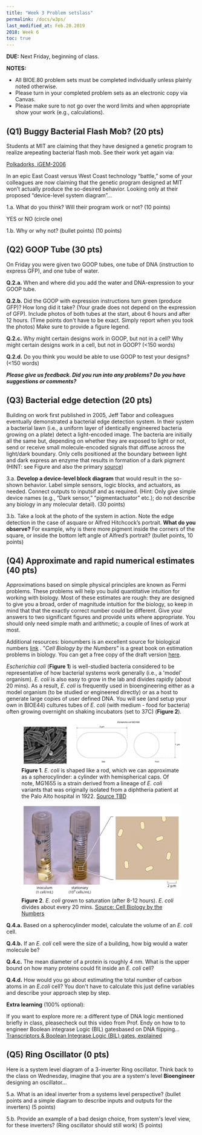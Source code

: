 ```yaml
---
title: "Week 3 Problem setslass"
permalink: /docs/w3ps/
last_modified_at: Feb.20.2019
2018: Week 6 
toc: true
---
```


**DUE:** Next Friday, beginning of class.

**NOTES:** 
  - All BIOE.80 problem sets must be completed individually unless plainly noted otherwise.
  - Please turn in your completed problem sets as an electronic copy via Canvas. 
  - Please make sure to not go over the word limits and when appropriate show your work (e.g., calculations).
 
 
 ## (Q1)  Buggy Bacterial Flash Mob? (20 pts)
 
 Students at MIT are claiming that they have designed a genetic program to realize 
 arepeating bacterial flash mob.  See their work yet again via:
 
[Polkadorks, iGEM-2006](https://2006.igem.org/wiki/index.php/IAP2004:Polkadorks)
 
In an epic East Coast versus West Coast technology “battle,” some of your colleagues
are now claiming that the genetic program designed at MIT won’t actually produce the
so-desired behavior.  Looking only at their proposed “device-level system diagram”...


1.a. What do you think?  Will their program work or not?   (10 points)


YES or NO (circle one)


1.b. Why or why not? (bullet points) (10 points)

## (Q2) GOOP Tube (30 pts)

On Friday you were given two GOOP tubes, one tube of DNA (instruction to express GFP), and one tube of water.

**Q.2.a.** When and where did you add the water and DNA-expression to your GOOP tube. 

**Q.2.b.** Did the GOOP with expression instructions turn green (produce GFP)? How long did it take? (Your grade does not depend on the expression of GFP). Include photos of both tubes at the start, about 6 hours and after 12 hours. (Time points don't have to be exact. Simply report when you took the photos) Make sure to provide a figure legend. 

**Q.2.c.** Why might certain designs work in GOOP, but not in a cell? Why might certain designs work in a cell, but not in GOOP? (<150 words)

**Q.2.d.** Do you think you would be able to use GOOP to test your designs? (<150 words)

**_Please give us feedback. Did you run into any problems? Do you have suggestions or comments?_**

## (Q3) Bacterial edge detection (20 pts)

Building on work first published in 2005, Jeff Tabor and colleagues eventually demonstrated a 
bacterial edge detection system.  In their system a bacterial lawn (i.e., a uniform layer of identically engineered 
bacteria growing on a plate) detect a light-encoded image.  The bacteria are initially all the same but, 
depending on whether they are exposed to light or not, send or receive small molecule-encoded signals that diffuse 
across the light/dark boundary.  Only cells positioned at the boundary between light and dark express an enzyme that 
results in formation of a dark pigment (HINT: see Figure and also the primary 
[source](https://www.ncbi.nlm.nih.gov/pmc/articles/PMC2775486/))


3.a. **Develop a device-level block diagram** that would result in the so-shown behavior. Label simple sensors, logic blocks, and actuators, as needed.  Connect outputs to inputsif and as required. (Hint:  Only give simple device names (e.g., “Dark sensor,” “pigmentactuator” etc.); do not describe any biology in any molecular detail).  (30 points)


3.b. Take a look at the photo of the system in action. Note the edge detection in the case of asquare or Alfred Hitchcock’s portrait. **What do you observe?** For example, why is there more pigment inside the corners of the square, or inside the bottom left angle of Alfred’s portrait?  (bullet points, 10 points)

## (Q4) Approximate and rapid numerical estimates (40 pts)

Approximations based on simple physical principles are known as Fermi problems. These problems will help you build quantitative intuition for working with biology. Most of these estimates are rough: they are designed to give you a broad, order of magnitude intuition for the biology, so keep in mind that that the exactly correct number could be different. Give your answers to two significant figures and provide units where appropriate. You should only need simple math and arithmetic; a couple of lines of work at most. 

Additional resources: bionumbers is an excellent source for biological numbers [link](http://bionumbers.hms.harvard.edu/) . "_Cell Biology by the Numbers_" is a great book on estimation problems in biology. You can get a free copy of the draft version [here](http://book.bionumbers.org/).

_Escherichia coli_ (**Figure 1**) is well-studied bacteria considered to be representative of how bacterial systems work generally (i.e., a 'model' organism). _E. coli_ is also easy to grow in the lab and divides rapidly (about 20 mins). As a result, _E. coli_ is frequently used in bioengineering either as a model organism (to be studied or engineered directly) or as a host to generate large copies of user defined DNA. You will see (and setup your own in BIOE44) cultures tubes of _E. coli_ (with medium - food for bacteria) often growing overnight on shaking incubators (set to 37C) (**Figure 2**).

<figure>
<a href="/assets/images/w2pc_ecoli.png"><img src="/assets/images/w2pc_ecoli.png"></a>
<figcaption><b>Figure 1</b>.
<i>E. coli</i> is shaped like a rod, which we can approximate as a spherocylinder: a cylinder with hemispherical caps. Of note, MG1655 is a strain derived from a lineage of <i>E. coli</i> variants that was originally isolated from a diphtheria patient at the Palo Alto hospital in 1922.
<a href="https://??????????">Source TBD</a>
</figcaption>
</figure>

<figure>
<a href="/assets/images/w2pc_ecoligrowth.png"><img src="/assets/images/w2pc_ecoligrowth.png"></a>
<figcaption><b>Figure 2</b>.
<i>E. coli</i> grown to saturation (after 8-12 hours). <i>E. coli</i> divides about every 20 mins. 
<a href="http://book.bionumbers.org/">Source: Cell Biology by the Numbers</a>
</figcaption>
</figure>

**Q.4.a.** Based on a spherocylinder model, calculate the volume of an _E. coli_ cell. 

**Q.4.b.** If an _E. coli_ cell were the size of a building, how big would a water molecule be?

**Q.4.c.** The mean diameter of a protein is roughly 4 nm. What is the upper bound on how many proteins could fit inside an *E. coli* cell?

**Q.4.d.** How would you go about estimating the total number of carbon atoms in an *E.coli* cell? You don't have to calculate this just define variables and describe your approach step by step. 



**Extra learning** (100% optional):

If you want to explore more re: a different type of DNA logic mentioned briefly in class, pleasecheck out this video from Prof. Endy on how to to engineer Boolean integrase Logic (BIL) gatesbased on DNA flipping... 
[Transcriptors & Boolean Integrase Logic (BIL) gates, explained](https://www.youtube.com/watch?v=ahYZBeP_r5U)


## (Q5) Ring Oscillator (0 pts)


Here is a system level diagram of a 3-inverter Ring oscillator. Think back to the class on Wednesday, imagine that you are a system's level **Bioengineer** designing an oscillator...

5.a. What is an ideal inverter from a systems level perspective? (bullet points and a simple diagram to describe inputs and outputs for the inverters) (5 points)

5.b. Provide an example of a bad design choice, from system's level view, for these inverters? (Ring oscillator should still work) (5 points)



